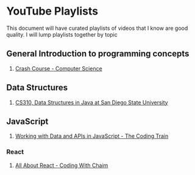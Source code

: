 # YouTube Playlists

This document will have curated playlists of videos that I know are good quality.
I will lump playlists together by topic

## General Introduction to programming concepts
1. [Crash Course - Computer Science](https://www.youtube.com/watch?v=tpIctyqH29Q&list=PL8dPuuaLjXtNlUrzyH5r6jN9ulIgZBpdo)

## Data Structures
1. [CS310, Data Structures in Java at San Diego State University](https://youtube.com/playlist?list=PLpPXw4zFa0uKKhaSz87IowJnOTzh9tiBk)

## JavaScript
1. [Working with Data and APIs in JavaScript - The Coding Train](https://www.youtube.com/playlist?list=PLRqwX-V7Uu6YxDKpFzf_2D84p0cyk4T7X)

### React
1. [All About React - Coding With Chaim](https://youtube.com/playlist?list=PLK0STOMCFms5paEVniL420tRbp02yfF4t)
